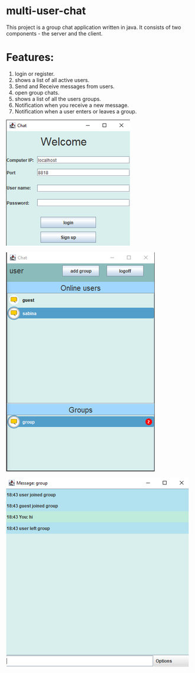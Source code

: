 # multi-user-chat

This project is a group chat application written in java. It consists of two components - the server and the client.

# Features:
1. login or register.
2. shows a list of all active users.
3. Send and Receive messages from users.
4. open group chats.
5. shows a list of all the users groups.
6. Notification when you receive a new message.
7. Notification when a user enters or leaves a group.
 
 
 
 
 
 
 
 
 ![alt text](https://github.com/sabinaRachev/multi-user-chat/blob/578802c3c70749b45f5f0e91636c4a8d8424f06d/login.png)
 
 
 
 ![alt text](https://github.com/sabinaRachev/multi-user-chat/blob/578802c3c70749b45f5f0e91636c4a8d8424f06d/chatScreen.png)
 
 
 
 
 ![alt text](https://github.com/sabinaRachev/multi-user-chat/blob/578802c3c70749b45f5f0e91636c4a8d8424f06d/groupMsg.png)






